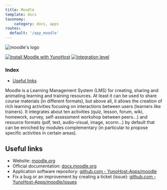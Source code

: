 ```yaml
---
title: Moodle
template: docs
taxonomy:
    category: docs, apps
routes:
  default: '/app_moodle'
---
```


![moodle's logo](image://moodle_logo.svg?resize=,80)

[![Install Moodle with YunoHost](https://install-app.yunohost.org/install-with-yunohost.png)](https://install-app.yunohost.org/?app=moodle) [![Integration level](https://dash.yunohost.org/integration/moodle.svg)](https://dash.yunohost.org/appci/app/moodle)

### Index

- [Useful links](#useful-links)

Moodle is a Learning Management System (LMS) for creating, sharing and animating learning and training resources.
At least it can be used to share course materials (in different formats), but above all, it allows the creation of rich learning activities focusing on interactions between users (learners like trainers).
It integrates about ten activities (quiz, lesson, forum, wiki, homework, survey, self-assessment workshop between peers...) and resource formats (pdf, text, audio-visual, image, scorm...) by default that can be enriched by modules
complementary (in particular to propose specific activities in certain areas).

## Useful links

+ Website: [moodle.org](https://moodle.org)
+ Official documentation: [docs.moodle.org](https://docs.moodle.org)
+ Application software repository: [github.com - YunoHost-Apps/moodle](https://github.com/YunoHost-Apps/moodle_ynh)
+ Fix a bug or an improvement by creating a ticket (issue): [github.com - YunoHost-Apps/moodle/issues](https://github.com/YunoHost-Apps/moodle_ynh/issues)
